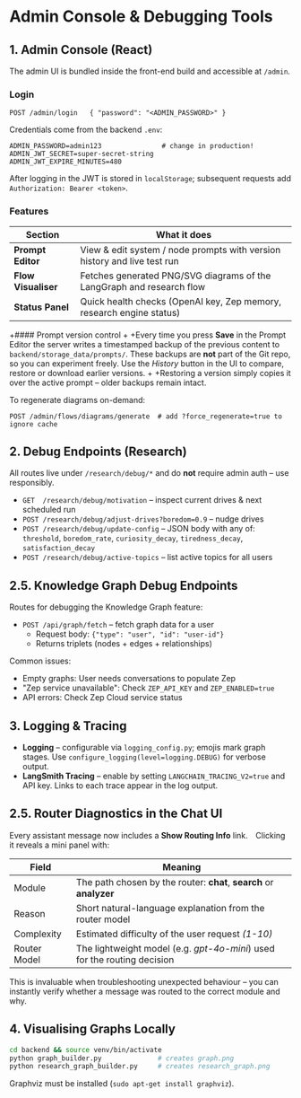 # Admin Console & Debugging Tools

## 1. Admin Console (React)

The admin UI is bundled inside the front-end build and accessible at `/admin`.

### Login

```
POST /admin/login   { "password": "<ADMIN_PASSWORD>" }
```

Credentials come from the backend `.env`:

```
ADMIN_PASSWORD=admin123               # change in production!
ADMIN_JWT_SECRET=super-secret-string
ADMIN_JWT_EXPIRE_MINUTES=480
```

After logging in the JWT is stored in `localStorage`; subsequent requests add `Authorization: Bearer <token>`.

### Features

| Section | What it does |
|---------|--------------|
| **Prompt Editor** | View & edit system / node prompts with version history and live test run |
| **Flow Visualiser** | Fetches generated PNG/SVG diagrams of the LangGraph and research flow |
| **Status Panel** | Quick health checks (OpenAI key, Zep memory, research engine status) |

+#### Prompt version control
+
+Every time you press **Save** in the Prompt Editor the server writes a timestamped backup of the previous content to `backend/storage_data/prompts/`.  These backups are **not** part of the Git repo, so you can experiment freely.  Use the *History* button in the UI to compare, restore or download earlier versions.
+
+Restoring a version simply copies it over the active prompt – older backups remain intact.

To regenerate diagrams on-demand:

```
POST /admin/flows/diagrams/generate  # add ?force_regenerate=true to ignore cache
```

## 2. Debug Endpoints (Research)

All routes live under `/research/debug/*` and do **not** require admin auth – use responsibly.

* `GET  /research/debug/motivation` – inspect current drives & next scheduled run
* `POST /research/debug/adjust-drives?boredom=0.9` – nudge drives
* `POST /research/debug/update-config` – JSON body with any of: `threshold`, `boredom_rate`, `curiosity_decay`, `tiredness_decay`, `satisfaction_decay`
* `POST /research/debug/active-topics` – list active topics for all users

## 2.5. Knowledge Graph Debug Endpoints

Routes for debugging the Knowledge Graph feature:

* `POST /api/graph/fetch` – fetch graph data for a user
  - Request body: `{"type": "user", "id": "user-id"}`
  - Returns triplets (nodes + edges + relationships)

Common issues:
- Empty graphs: User needs conversations to populate Zep
- "Zep service unavailable": Check `ZEP_API_KEY` and `ZEP_ENABLED=true`
- API errors: Check Zep Cloud service status

## 3. Logging & Tracing

* **Logging** – configurable via `logging_config.py`; emojis mark graph stages.  Use `configure_logging(level=logging.DEBUG)` for verbose output.
* **LangSmith Tracing** – enable by setting `LANGCHAIN_TRACING_V2=true` and API key.  Links to each trace appear in the log output.

## 2.5. Router Diagnostics in the Chat UI

Every assistant message now includes a **Show Routing Info** link. Clicking it reveals a mini panel with:

| Field | Meaning |
|-------|---------|
| Module | The path chosen by the router: **chat**, **search** or **analyzer** |
| Reason | Short natural-language explanation from the router model |
| Complexity | Estimated difficulty of the user request *(1-10)* |
| Router Model | The lightweight model (e.g. *gpt-4o-mini*) used for the routing decision |

This is invaluable when troubleshooting unexpected behaviour – you can instantly verify whether a message was routed to the correct module and why.

## 4. Visualising Graphs Locally

```bash
cd backend && source venv/bin/activate
python graph_builder.py              # creates graph.png
python research_graph_builder.py     # creates research_graph.png
```

Graphviz must be installed (`sudo apt-get install graphviz`). 